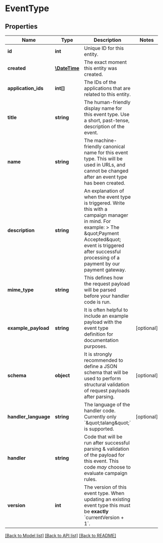 # EventType

## Properties
Name | Type | Description | Notes
------------ | ------------- | ------------- | -------------
**id** | **int** | Unique ID for this entity. | 
**created** | [**\DateTime**](\DateTime.md) | The exact moment this entity was created. | 
**application_ids** | **int[]** | The IDs of the applications that are related to this entity. | 
**title** | **string** | The human-friendly display name for this event type. Use a short, past-tense, description of the event. | 
**name** | **string** | The machine-friendly canonical name for this event type. This will be used in URLs, and cannot be changed after an event type has been created. | 
**description** | **string** | An explanation of when the event type is triggered. Write this with a campaign manager in mind. For example:  &gt; The \&quot;Payment Accepted\&quot; event is triggered after successful processing of a payment by our payment gateway. | 
**mime_type** | **string** | This defines how the request payload will be parsed before your handler code is run. | 
**example_payload** | **string** | It is often helpful to include an example payload with the event type definition for documentation purposes. | [optional] 
**schema** | **object** | It is strongly recommended to define a JSON schema that will be used to perform structural validation of request payloads after parsing. | [optional] 
**handler_language** | **string** | The language of the handler code. Currently only &#x60;\&quot;talang\&quot;&#x60; is supported. | [optional] 
**handler** | **string** | Code that will be run after successful parsing &amp; validation of the payload for this event. This code _may_ choose to evaluate campaign rules. | 
**version** | **int** | The version of this event type. When updating an existing event type this must be **exactly** &#x60;currentVersion + 1&#x60;. | 

[[Back to Model list]](../README.md#documentation-for-models) [[Back to API list]](../README.md#documentation-for-api-endpoints) [[Back to README]](../README.md)


